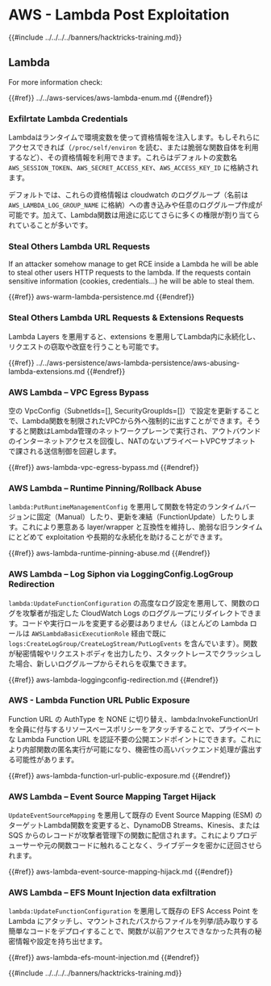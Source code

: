 # AWS - Lambda Post Exploitation

{{#include ../../../../banners/hacktricks-training.md}}

## Lambda

For more information check:

{{#ref}}
../../aws-services/aws-lambda-enum.md
{{#endref}}

### Exfilrtate Lambda Credentials

Lambdaはランタイムで環境変数を使って資格情報を注入します。もしそれらにアクセスできれば（`/proc/self/environ` を読む、または脆弱な関数自体を利用するなど）、その資格情報を利用できます。これらはデフォルトの変数名 `AWS_SESSION_TOKEN`、`AWS_SECRET_ACCESS_KEY`、`AWS_ACCESS_KEY_ID` に格納されます。

デフォルトでは、これらの資格情報は cloudwatch のロググループ（名前は `AWS_LAMBDA_LOG_GROUP_NAME` に格納）への書き込みや任意のロググループ作成が可能です。加えて、Lambda関数は用途に応じてさらに多くの権限が割り当てられていることが多いです。

### Steal Others Lambda URL Requests

If an attacker somehow manage to get RCE inside a Lambda he will be able to steal other users HTTP requests to the lambda. If the requests contain sensitive information (cookies, credentials...) he will be able to steal them.

{{#ref}}
aws-warm-lambda-persistence.md
{{#endref}}

### Steal Others Lambda URL Requests & Extensions Requests

Lambda Layers を悪用すると、extensions を悪用してLambda内に永続化し、リクエストの窃取や改竄を行うことも可能です。

{{#ref}}
../../aws-persistence/aws-lambda-persistence/aws-abusing-lambda-extensions.md
{{#endref}}

### AWS Lambda – VPC Egress Bypass

空の VpcConfig（SubnetIds=[], SecurityGroupIds=[]）で設定を更新することで、Lambda関数を制限されたVPCから外へ強制的に出すことができます。そうすると関数はLambda管理のネットワークプレーンで実行され、アウトバウンドのインターネットアクセスを回復し、NATのないプライベートVPCサブネットで課される送信制御を回避します。

{{#ref}}
aws-lambda-vpc-egress-bypass.md
{{#endref}}

### AWS Lambda – Runtime Pinning/Rollback Abuse

`lambda:PutRuntimeManagementConfig` を悪用して関数を特定のランタイムバージョンに固定（Manual）したり、更新を凍結（FunctionUpdate）したりします。これにより悪意ある layer/wrapper と互換性を維持し、脆弱な旧ランタイムにとどめて exploitation や長期的な永続化を助けることができます。

{{#ref}}
aws-lambda-runtime-pinning-abuse.md
{{#endref}}

### AWS Lambda – Log Siphon via LoggingConfig.LogGroup Redirection

`lambda:UpdateFunctionConfiguration` の高度なログ設定を悪用して、関数のログを攻撃者が指定した CloudWatch Logs のロググループにリダイレクトできます。コードや実行ロールを変更する必要はありません（ほとんどの Lambda ロールは `AWSLambdaBasicExecutionRole` 経由で既に `logs:CreateLogGroup/CreateLogStream/PutLogEvents` を含んでいます）。関数が秘密情報やリクエストボディを出力したり、スタックトレースでクラッシュした場合、新しいロググループからそれらを収集できます。

{{#ref}}
aws-lambda-loggingconfig-redirection.md
{{#endref}}

### AWS - Lambda Function URL Public Exposure

Function URL の AuthType を NONE に切り替え、lambda:InvokeFunctionUrl を全員に付与するリソースベースポリシーをアタッチすることで、プライベートな Lambda Function URL を認証不要の公開エンドポイントにできます。これにより内部関数の匿名実行が可能になり、機密性の高いバックエンド処理が露出する可能性があります。

{{#ref}}
aws-lambda-function-url-public-exposure.md
{{#endref}}

### AWS Lambda – Event Source Mapping Target Hijack

`UpdateEventSourceMapping` を悪用して既存の Event Source Mapping (ESM) のターゲットLambda関数を変更すると、DynamoDB Streams、Kinesis、または SQS からのレコードが攻撃者管理下の関数に配信されます。これによりプロデューサーや元の関数コードに触れることなく、ライブデータを密かに迂回させられます。

{{#ref}}
aws-lambda-event-source-mapping-hijack.md
{{#endref}}

### AWS Lambda – EFS Mount Injection data exfiltration

`lambda:UpdateFunctionConfiguration` を悪用して既存の EFS Access Point を Lambda にアタッチし、マウントされたパスからファイルを列挙/読み取りする簡単なコードをデプロイすることで、関数が以前アクセスできなかった共有の秘密情報や設定を持ち出せます。

{{#ref}}
aws-lambda-efs-mount-injection.md
{{#endref}}



{{#include ../../../../banners/hacktricks-training.md}}
